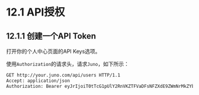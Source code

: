 # 12.1 API授权

## 12.1.1 创建一个API Token
打开你的个人中心页面的API Keys选项。

使用``Authorization``的请求头，请求``Juno``，如下所示：

```bash
GET http://your.juno.com/api/users HTTP/1.1
Accept: application/json
Authorization: Bearer eyJrIjoiT0tTcG1pUlY2RnVKZTFVaDFsNFZXdE9ZWmNrMkZYbk
```

